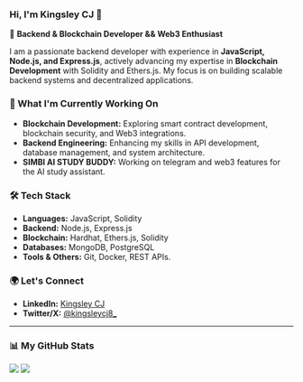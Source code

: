 ### Hi, I'm Kingsley CJ 👋  

🚀 **Backend & Blockchain Developer && Web3 Enthusiast**  

I am a passionate backend developer with experience in **JavaScript, Node.js, and Express.js**, actively advancing my expertise in **Blockchain Development** with Solidity and Ethers.js. My focus is on building scalable backend systems and decentralized applications.  

### 🔹 What I'm Currently Working On  
- **Blockchain Development:** Exploring smart contract development, blockchain security, and Web3 integrations.  
- **Backend Engineering:** Enhancing my skills in API development, database management, and system architecture.   
- **SIMBI AI STUDY BUDDY:** Working on telegram and web3 features for the AI study assistant.

### 🛠️ Tech Stack  
- **Languages:** JavaScript, Solidity  
- **Backend:** Node.js, Express.js  
- **Blockchain:** Hardhat, Ethers.js, Solidity  
- **Databases:** MongoDB, PostgreSQL  
- **Tools & Others:** Git, Docker, REST APIs. 

### 🌍 Let's Connect  
- **LinkedIn:** [Kingsley CJ](https://www.linkedin.com/in/kingsleycj)  
- **Twitter/X:** [@kingsleycj8_](https://x.com/kingsleycj8_)  

---

### 📊 My GitHub Stats  
<p align="left">
  <img src="https://github-readme-stats.vercel.app/api?username=kingsleycj&show_icons=true&count_private=true&theme=gotham&hide_border=false&bg_color=00000000"/>
  <img src="https://github-readme-stats.vercel.app/api/top-langs/?username=kingsleycj&layout=compact&hide_border=false&theme=gotham&bg_color=00000000"/>
</p>  
